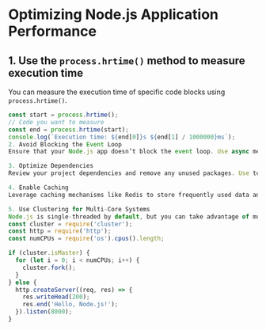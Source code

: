 # Optimizing Node.js Application Performance

## 1. Use the `process.hrtime()` method to measure execution time
You can measure the execution time of specific code blocks using `process.hrtime()`.

```javascript
const start = process.hrtime();
// Code you want to measure
const end = process.hrtime(start);
console.log(`Execution time: ${end[0]}s ${end[1] / 1000000}ms`);
2. Avoid Blocking the Event Loop
Ensure that your Node.js app doesn’t block the event loop. Use async methods and non-blocking calls to handle tasks like file I/O or database queries.

3. Optimize Dependencies
Review your project dependencies and remove any unused packages. Use tools like npm audit to identify vulnerabilities and performance issues.

4. Enable Caching
Leverage caching mechanisms like Redis to store frequently used data and reduce repeated database queries.

5. Use Clustering for Multi-Core Systems
Node.js is single-threaded by default, but you can take advantage of multi-core systems by using the clustering module to spawn multiple child processes.
const cluster = require('cluster');
const http = require('http');
const numCPUs = require('os').cpus().length;

if (cluster.isMaster) {
  for (let i = 0; i < numCPUs; i++) {
    cluster.fork();
  }
} else {
  http.createServer((req, res) => {
    res.writeHead(200);
    res.end('Hello, Node.js!');
  }).listen(8000);
}
